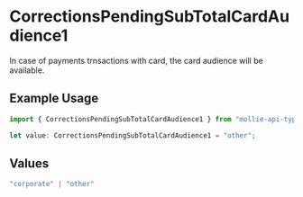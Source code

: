 # CorrectionsPendingSubTotalCardAudience1

In case of payments trnsactions with card, the card audience will be available.

## Example Usage

```typescript
import { CorrectionsPendingSubTotalCardAudience1 } from "mollie-api-typescript/models/operations";

let value: CorrectionsPendingSubTotalCardAudience1 = "other";
```

## Values

```typescript
"corporate" | "other"
```